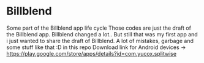 # Billblend
Some part of the Billblend app life cycle
Those codes are just the draft of the Billblend app. Billblend changed a lot.. But still that was my first app and i just wanted to share the draft of Billblend.
A lot of mistakes, garbage and some stuff like that :D in this repo
Download link for Android devices -> https://play.google.com/store/apps/details?id=com.yucox.splitwise
